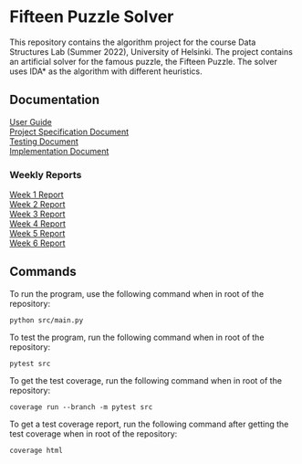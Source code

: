 # Fifteen Puzzle Solver
This repository contains the algorithm project for the course Data Structures Lab (Summer 2022), University of Helsinki. The project contains an artificial solver for the famous puzzle, the Fifteen Puzzle. The solver uses IDA* as the algorithm with different heuristics.

## Documentation
[User Guide](./documentation/user_quide.md)<br>
[Project Specification Document](./documentation/project_specification.md)<br>
[Testing Document](./documentation/testing_document.md)<br>
[Implementation Document](./documentation/implementation_document.md)<br>

### Weekly Reports
[Week 1 Report](./documentation/weekly_reports/week1_report.md)<br>
[Week 2 Report](./documentation/weekly_reports/week2_report.md)<br>
[Week 3 Report](./documentation/weekly_reports/week3_report.md)<br>
[Week 4 Report](./documentation/weekly_reports/week4_report.md)<br>
[Week 5 Report](./documentation/weekly_reports/week5_report.md)<br>
[Week 6 Report](./documentation/weekly_reports/week6_report.md)<br>

## Commands
To run the program, use the following command when in root of the repository:
```console
python src/main.py
```

To test the program, run the following command when in root of the repository:
```console
pytest src
```

To get the test coverage, run the following command when in root of the repository:
```console
coverage run --branch -m pytest src
```

To get a test coverage report, run the following command after getting the test coverage when in root of the repository:
```console
coverage html
```

